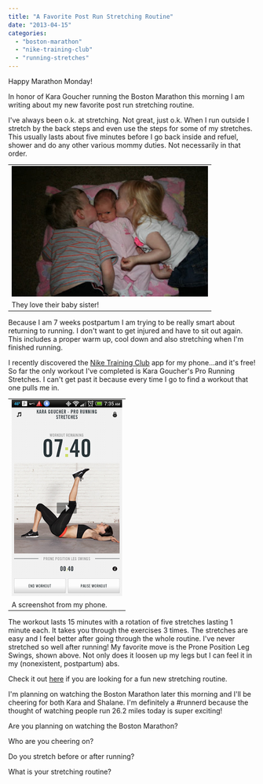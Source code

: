 ```yaml
---
title: "A Favorite Post Run Stretching Routine"
date: "2013-04-15"
categories: 
  - "boston-marathon"
  - "nike-training-club"
  - "running-stretches"
---
```


Happy Marathon Monday!  
  
In honor of Kara Goucher running the Boston Marathon this morning I am writing about my new favorite post run stretching routine.  
  
I've always been o.k. at stretching. Not great, just o.k. When I run outside I stretch by the back steps and even use the steps for some of my stretches. This usually lasts about five minutes before I go back inside and refuel, shower and do any other various mommy duties. Not necessarily in that order.  
  
  

<table align="center" cellpadding="0" cellspacing="0"><tbody><tr><td><a href="http://1.bp.blogspot.com/-6M4Dn3rBfAg/UVWxw_RaSjI/AAAAAAAAEkQ/-atiqz1at4Q/s1600/IMG_8140.JPG" imageanchor="1"><img border="0" height="266" src="images/IMG_8140.JPG" width="400"></a></td></tr><tr><td><span>They love their baby sister!</span></td></tr></tbody></table>

Because I am 7 weeks postpartum I am trying to be really smart about returning to running. I don't want to get injured and have to sit out again. This includes a proper warm up, cool down and also stretching when I'm finished running.   
  
I recently discovered the [Nike Training Club](http://www.nike.com/us/en_us/c/womens-training/apps/nike-training-club) app for my phone...and it's free! So far the only workout I've completed is Kara Goucher's Pro Running Stretches. I can't get past it because every time I go to find a workout that one pulls me in.   
  
  

<table align="center" cellpadding="0" cellspacing="0"><tbody><tr><td><a href="http://amotherspace.net/wp-content/uploads/2013/04/Screenshot_2013-04-10-07-35-301.png" imageanchor="1"><img border="0" height="400" src="images/Screenshot_2013-04-10-07-35-30.png" width="225"></a></td></tr><tr><td><span>A screenshot from my phone.</span></td></tr></tbody></table>

The workout lasts 15 minutes with a rotation of five stretches lasting 1 minute each. It takes you through the exercises 3 times. The stretches are easy and I feel better after going through the whole routine. I've never stretched so well after running! My favorite move is the Prone Position Leg Swings, shown above. Not only does it loosen up my legs but I can feel it in my (nonexistent, postpartum) abs.   
  
Check it out [here](http://www.nike.com/us/en_us/c/womens-training/apps/nike-training-club) if you are looking for a fun new stretching routine.  
  
I'm planning on watching the Boston Marathon later this morning and I'll be cheering for both Kara and Shalane. I'm definitely a #runnerd because the thought of watching people run 26.2 miles today is super exciting!  
  
  
  
Are you planning on watching the Boston Marathon?  
  
Who are you cheering on?  
  
Do you stretch before or after running?  
  
What is your stretching routine?
